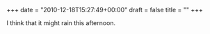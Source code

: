 +++
date = "2010-12-18T15:27:49+00:00"
draft = false
title = ""
+++
<p>I think that it might rain this afternoon.</p> 
